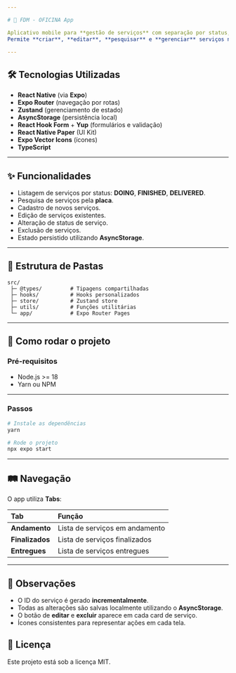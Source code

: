 ```yaml
---

# 📱 FDM - OFICINA App

Aplicativo mobile para **gestão de serviços** com separação por status, desenvolvido em **React Native** usando **Expo Router**.
Permite **criar**, **editar**, **pesquisar** e **gerenciar** serviços nos estados: **Andamento**, **Finalizados** e **Entregues**.

---
```


## 🛠️ Tecnologias Utilizadas

- **React Native** (via **Expo**)
- **Expo Router** (navegação por rotas)
- **Zustand** (gerenciamento de estado)
- **AsyncStorage** (persistência local)
- **React Hook Form** + **Yup** (formulários e validação)
- **React Native Paper** (UI Kit)
- **Expo Vector Icons** (ícones)
- **TypeScript**

---

## ✨ Funcionalidades

- Listagem de serviços por status: **DOING**, **FINISHED**, **DELIVERED**.
- Pesquisa de serviços pela **placa**.
- Cadastro de novos serviços.
- Edição de serviços existentes.
- Alteração de status de serviço.
- Exclusão de serviços.
- Estado persistido utilizando **AsyncStorage**.

---

## 📂 Estrutura de Pastas

```
src/
 ├─ @types/         # Tipagens compartilhadas
 ├─ hooks/          # Hooks personalizados
 ├─ store/          # Zustand store
 ├─ utils/          # Funções utilitárias
 └─ app/            # Expo Router Pages
```

---

## 🚀 Como rodar o projeto

### Pré-requisitos

- Node.js >= 18
- Yarn ou NPM

---

### Passos

```bash
# Instale as dependências
yarn

# Rode o projeto
npx expo start
```

---

## 🛤️ Navegação

O app utiliza **Tabs**:

| Tab             | Função                         |
| :-------------- | :----------------------------- |
| **Andamento**   | Lista de serviços em andamento |
| **Finalizados** | Lista de serviços finalizados  |
| **Entregues**   | Lista de serviços entregues    |

---

## 📝 Observações

- O ID do serviço é gerado **incrementalmente**.
- Todas as alterações são salvas localmente utilizando o **AsyncStorage**.
- O botão de **editar** e **excluir** aparece em cada card de serviço.
- Ícones consistentes para representar ações em cada tela.

## 📃 Licença

Este projeto está sob a licença MIT.
